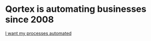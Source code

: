 # Qortex is automating businesses since 2008


[I want my processes automated](mailto:welcome@qortex.ru)
